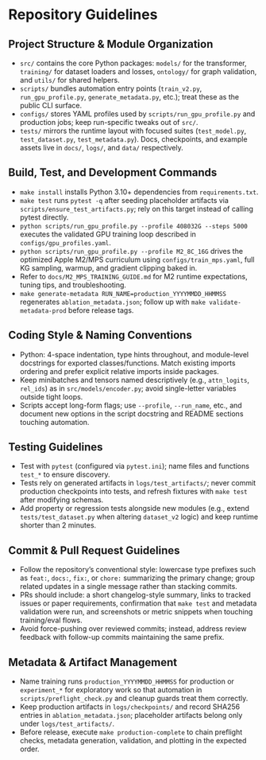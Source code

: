 # Repository Guidelines

## Project Structure & Module Organization
- `src/` contains the core Python packages: `models/` for the transformer, `training/` for dataset loaders and losses, `ontology/` for graph validation, and `utils/` for shared helpers.
- `scripts/` bundles automation entry points (`train_v2.py`, `run_gpu_profile.py`, `generate_metadata.py`, etc.); treat these as the public CLI surface.
- `configs/` stores YAML profiles used by `scripts/run_gpu_profile.py` and production jobs; keep run-specific tweaks out of `src/`.
- `tests/` mirrors the runtime layout with focused suites (`test_model.py`, `test_dataset.py`, `test_metadata.py`). Docs, checkpoints, and example assets live in `docs/`, `logs/`, and `data/` respectively.

## Build, Test, and Development Commands
- `make install` installs Python 3.10+ dependencies from `requirements.txt`.
- `make test` runs `pytest -q` after seeding placeholder artifacts via `scripts/ensure_test_artifacts.py`; rely on this target instead of calling pytest directly.
- `python scripts/run_gpu_profile.py --profile 408032G --steps 5000` executes the validated GPU training loop described in `configs/gpu_profiles.yaml`.
- `python scripts/run_gpu_profile.py --profile M2_8C_16G` drives the optimized Apple M2/MPS curriculum using `configs/train_mps.yaml`, full KG sampling, warmup, and gradient clipping baked in.
- Refer to `docs/M2_MPS_TRAINING_GUIDE.md` for M2 runtime expectations, tuning tips, and troubleshooting.
- `make generate-metadata RUN_NAME=production_YYYYMMDD_HHMMSS` regenerates `ablation_metadata.json`; follow up with `make validate-metadata-prod` before release tags.

## Coding Style & Naming Conventions
- Python: 4-space indentation, type hints throughout, and module-level docstrings for exported classes/functions. Match existing imports ordering and prefer explicit relative imports inside packages.
- Keep minibatches and tensors named descriptively (e.g., `attn_logits`, `rel_ids`) as in `src/models/encoder.py`; avoid single-letter variables outside tight loops.
- Scripts accept long-form flags; use `--profile`, `--run_name`, etc., and document new options in the script docstring and README sections touching automation.

## Testing Guidelines
- Test with `pytest` (configured via `pytest.ini`); name files and functions `test_*` to ensure discovery.
- Tests rely on generated artifacts in `logs/test_artifacts/`; never commit production checkpoints into tests, and refresh fixtures with `make test` after modifying schemas.
- Add property or regression tests alongside new modules (e.g., extend `tests/test_dataset.py` when altering `dataset_v2` logic) and keep runtime shorter than 2 minutes.

## Commit & Pull Request Guidelines
- Follow the repository’s conventional style: lowercase type prefixes such as `feat:`, `docs:`, `fix:`, or `chore:` summarizing the primary change; group related updates in a single message rather than stacking commits.
- PRs should include: a short changelog-style summary, links to tracked issues or paper requirements, confirmation that `make test` and metadata validation were run, and screenshots or metric snippets when touching training/eval flows.
- Avoid force-pushing over reviewed commits; instead, address review feedback with follow-up commits maintaining the same prefix.

## Metadata & Artifact Management
- Name training runs `production_YYYYMMDD_HHMMSS` for production or `experiment_*` for exploratory work so that automation in `scripts/preflight_check.py` and cleanup guards treat them correctly.
- Keep production artifacts in `logs/checkpoints/` and record SHA256 entries in `ablation_metadata.json`; placeholder artifacts belong only under `logs/test_artifacts/`.
- Before release, execute `make production-complete` to chain preflight checks, metadata generation, validation, and plotting in the expected order.
